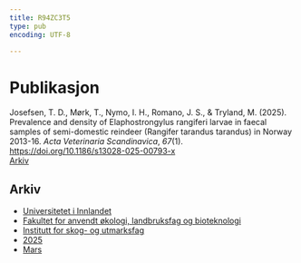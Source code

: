 ```yaml
---
title: R94ZC3T5
type: pub
encoding: UTF-8

---
```

<h1>Publikasjon</h1>
<article id="csl-bib-container-R94ZC3T5" class="csl-bib-container">
  <div class="csl-bib-body"> <div class="csl-entry">Josefsen, T. D., Mørk, T., Nymo, I. H., Romano, J. S., &#38; Tryland, M. (2025). Prevalence and density of Elaphostrongylus rangiferi larvae in faecal samples of semi-domestic reindeer (Rangifer tarandus tarandus) in Norway 2013-16. <i>Acta Veterinaria Scandinavica</i>, <i>67</i>(1). <a href="https://doi.org/10.1186/s13028-025-00793-x">https://doi.org/10.1186/s13028-025-00793-x</a></div> </div>
  <div class="csl-bib-buttons">
    <a href="#taxonomy-article-R94ZC3T5" alt="archive" class="csl-bib-button">Arkiv</a>
  </div>
  <div id="csl-bib-meta-container-R94ZC3T5"></div>
</article>
<div id="csl-bib-meta-R94ZC3T5" class="csl-bib-meta">
  <article id="taxonomy-article-R94ZC3T5" class="taxonomy-article">
    <h1>Arkiv</h1>
    <ul>
      <li><a href="{{< params subfolder >}}nn/archive/?key=3DCRN523">Universitetet i Innlandet</a></li>
      <li><a href="{{< params subfolder >}}nn/archive/?key=T77LXH6D">Fakultet for anvendt økologi, landbruksfag og bioteknologi</a></li>
      <li><a href="{{< params subfolder >}}nn/archive/?key=7TRARPE3">Institutt for skog- og utmarksfag</a></li>
      <li><a href="{{< params subfolder >}}nn/archive/?key=H5L4MZHE">2025</a></li>
      <li><a href="{{< params subfolder >}}nn/archive/?key=IQQJNV9X">Mars</a></li>
    </ul>
  </article>
</div>
